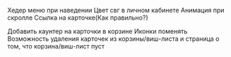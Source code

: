 
Хедер меню при наведении
Цвет свг в личном кабинете
Анимация при скролле
Ссылка на карточке(Как правильно?)



Добавить каунтер на карточки в корзине
Иконки поменять 
Возможность удаления карточек из корзины/виш-листа и страница о том, что корзина/виш-лист пуст






